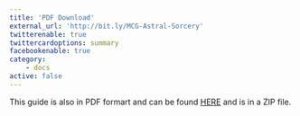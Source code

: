 ```yaml
---
title: 'PDF Download'
external_url: 'http://bit.ly/MCG-Astral-Sorcery'
twitterenable: true
twittercardoptions: summary
facebookenable: true
category:
    - docs
active: false
---
```


 This guide is also in PDF formart and can be found <a href=/AS/user/pages/11.pdf-download/Astral-Sorcery-A-Comprehensive-Guide.pdf.zip target=”_blank” onclick=”_gaq.push([‘_trackEvent’,’Downloads’,’ZIP’,ASFile.href]);”>HERE</a> and is in a ZIP file.


